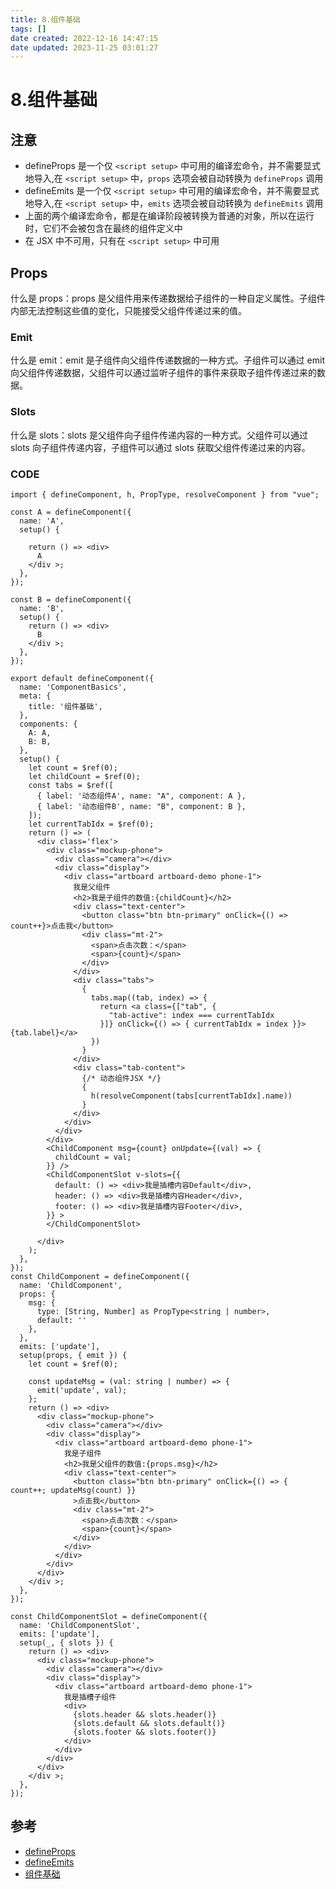 ```yaml
---
title: 8.组件基础
tags: []
date created: 2022-12-16 14:47:15
date updated: 2023-11-25 03:01:27
---
```


# 8.组件基础

## 注意

- defineProps 是一个仅 `<script setup>` 中可用的编译宏命令，并不需要显式地导入,在 `<script setup>` 中，`props` 选项会被自动转换为 `defineProps` 调用
- defineEmits 是一个仅 `<script setup>` 中可用的编译宏命令，并不需要显式地导入,在 `<script setup>` 中，`emits` 选项会被自动转换为 `defineEmits` 调用
- 上面的两个编译宏命令，都是在编译阶段被转换为普通的对象，所以在运行时，它们不会被包含在最终的组件定义中
- 在 JSX 中不可用，只有在 `<script setup>` 中可用

## Props

什么是 props：props 是父组件用来传递数据给子组件的一种自定义属性。子组件内部无法控制这些值的变化，只能接受父组件传递过来的值。

### Emit

什么是 emit：emit 是子组件向父组件传递数据的一种方式。子组件可以通过 emit 向父组件传递数据，父组件可以通过监听子组件的事件来获取子组件传递过来的数据。

### Slots

什么是 slots：slots 是父组件向子组件传递内容的一种方式。父组件可以通过 slots 向子组件传递内容，子组件可以通过 slots 获取父组件传递过来的内容。

### CODE

```tsx
import { defineComponent, h, PropType, resolveComponent } from "vue";

const A = defineComponent({
  name: 'A',
  setup() {

    return () => <div>
      A
    </div >;
  },
});

const B = defineComponent({
  name: 'B',
  setup() {
    return () => <div>
      B
    </div >;
  },
});

export default defineComponent({
  name: 'ComponentBasics',
  meta: {
    title: '组件基础',
  },
  components: {
    A: A,
    B: B,
  },
  setup() {
    let count = $ref(0);
    let childCount = $ref(0);
    const tabs = $ref([
      { label: '动态组件A', name: "A", component: A },
      { label: '动态组件B', name: "B", component: B },
    ]);
    let currentTabIdx = $ref(0);
    return () => (
      <div class='flex'>
        <div class="mockup-phone">
          <div class="camera"></div>
          <div class="display">
            <div class="artboard artboard-demo phone-1">
              我是父组件
              <h2>我是子组件的数值:{childCount}</h2>
              <div class="text-center">
                <button class="btn btn-primary" onClick={() => count++}>点击我</button>
                <div class="mt-2">
                  <span>点击次数：</span>
                  <span>{count}</span>
                </div>
              </div>
              <div class="tabs">
                {
                  tabs.map((tab, index) => {
                    return <a class={["tab", {
                      "tab-active": index === currentTabIdx
                    }]} onClick={() => { currentTabIdx = index }}>{tab.label}</a>
                  })
                }
              </div>
              <div class="tab-content">
                {/* 动态组件JSX */}
                {
                  h(resolveComponent(tabs[currentTabIdx].name))
                }
              </div>
            </div>
          </div>
        </div>
        <ChildComponent msg={count} onUpdate={(val) => {
          childCount = val;
        }} />
        <ChildComponentSlot v-slots={{
          default: () => <div>我是插槽内容Default</div>,
          header: () => <div>我是插槽内容Header</div>,
          footer: () => <div>我是插槽内容Footer</div>,
        }} >
        </ChildComponentSlot>

      </div>
    );
  },
});
const ChildComponent = defineComponent({
  name: 'ChildComponent',
  props: {
    msg: {
      type: [String, Number] as PropType<string | number>,
      default: ''
    },
  },
  emits: ['update'],
  setup(props, { emit }) {
    let count = $ref(0);

    const updateMsg = (val: string | number) => {
      emit('update', val);
    };
    return () => <div>
      <div class="mockup-phone">
        <div class="camera"></div>
        <div class="display">
          <div class="artboard artboard-demo phone-1">
            我是子组件
            <h2>我是父组件的数值:{props.msg}</h2>
            <div class="text-center">
              <button class="btn btn-primary" onClick={() => { count++; updateMsg(count) }}
              >点击我</button>
              <div class="mt-2">
                <span>点击次数：</span>
                <span>{count}</span>
              </div>
            </div>
          </div>
        </div>
      </div>
    </div >;
  },
});

const ChildComponentSlot = defineComponent({
  name: 'ChildComponentSlot',
  emits: ['update'],
  setup(_, { slots }) {
    return () => <div>
      <div class="mockup-phone">
        <div class="camera"></div>
        <div class="display">
          <div class="artboard artboard-demo phone-1">
            我是插槽子组件
            <div>
              {slots.header && slots.header()}
              {slots.default && slots.default()}
              {slots.footer && slots.footer()}
            </div>
          </div>
        </div>
      </div>
    </div >;
  },
});
```

## 参考

- [defineProps](https://v3.cn.vuejs.org/api/sfc-script-setup.html#defineprops)
- [defineEmits](https://v3.cn.vuejs.org/api/sfc-script-setup.html#defineemits)
- [组件基础](https://v3.cn.vuejs.org/guide/component-basics.html#%E7)
